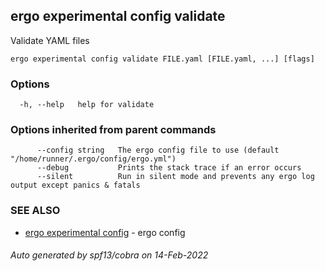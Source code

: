 ## ergo experimental config validate

Validate YAML files

```
ergo experimental config validate FILE.yaml [FILE.yaml, ...] [flags]
```

### Options

```
  -h, --help   help for validate
```

### Options inherited from parent commands

```
      --config string   The ergo config file to use (default "/home/runner/.ergo/config/ergo.yml")
      --debug           Prints the stack trace if an error occurs
      --silent          Run in silent mode and prevents any ergo log output except panics & fatals
```

### SEE ALSO

* [ergo experimental config](ergo_experimental_config.md)	 - ergo config

###### Auto generated by spf13/cobra on 14-Feb-2022
